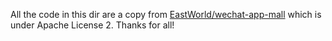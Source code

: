 All the code in this dir are a copy from [EastWorld/wechat-app-mall](https://github.com/EastWorld/wechat-app-mall/commit/3c01ca4ff00680da2f54da2f13aeebb26861d159) which is under Apache License 2.
Thanks for all!